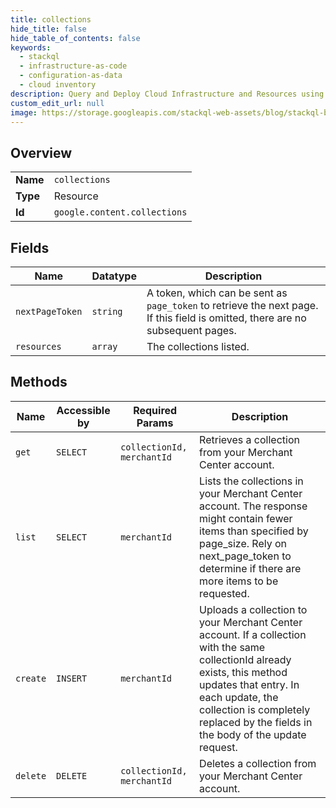 ```yaml
---
title: collections
hide_title: false
hide_table_of_contents: false
keywords:
  - stackql
  - infrastructure-as-code
  - configuration-as-data
  - cloud inventory
description: Query and Deploy Cloud Infrastructure and Resources using SQL
custom_edit_url: null
image: https://storage.googleapis.com/stackql-web-assets/blog/stackql-blog-post-featured-image.png
---
```

  
    

## Overview
<table><tbody>
<tr><td><b>Name</b></td><td><code>collections</code></td></tr>
<tr><td><b>Type</b></td><td>Resource</td></tr>
<tr><td><b>Id</b></td><td><code>google.content.collections</code></td></tr>
</tbody></table>

## Fields
| Name | Datatype | Description |
| ---- | -------- | ----------- |
| `nextPageToken` | `string` | A token, which can be sent as `page_token` to retrieve the next page. If this field is omitted, there are no subsequent pages. |
| `resources` | `array` | The collections listed. |
## Methods
| Name | Accessible by | Required Params | Description |
| ---- | ------------- | --------------- | ----------- |
| `get` | `SELECT` | `collectionId, merchantId` | Retrieves a collection from your Merchant Center account. |
| `list` | `SELECT` | `merchantId` | Lists the collections in your Merchant Center account. The response might contain fewer items than specified by page_size. Rely on next_page_token to determine if there are more items to be requested. |
| `create` | `INSERT` | `merchantId` | Uploads a collection to your Merchant Center account. If a collection with the same collectionId already exists, this method updates that entry. In each update, the collection is completely replaced by the fields in the body of the update request. |
| `delete` | `DELETE` | `collectionId, merchantId` | Deletes a collection from your Merchant Center account. |
